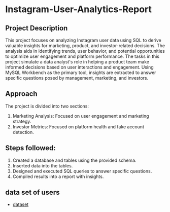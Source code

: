 # Instagram-User-Analytics-Report
## Project Description
This project focuses on analyzing Instagram user data using SQL to derive valuable insights for marketing, product, and investor-related decisions. The analysis aids in identifying trends, user behavior, and potential opportunities to optimize user engagement and platform performance.
The tasks in this project simulate a data analyst's role in helping a product team make informed decisions based on user interactions and engagement. Using MySQL Workbench as the primary tool, insights are extracted to answer specific questions posed by management, marketing, and investors.

## Approach
The project is divided into two sections:
1.	Marketing Analysis: Focused on user engagement and marketing strategy.
2.	Investor Metrics: Focused on platform health and fake account detection.
## Steps followed:
1.	Created a database and tables using the provided schema.
2.	Inserted data into the tables.
3.	Designed and executed SQL queries to answer specific questions.
4.	Compiled results into a report with insights.

## data set of users
- <a href="https://docs.google.com/document/d/1-WhNRX1iYJIz7e5l28DMPWgsPklpE_w6/edit?tab=t.0">dataset</a>
